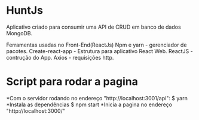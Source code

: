 # HuntJs
Aplicativo criado para consumir uma API de CRUD em banco de dados MongoDB.


Ferramentas usadas no Front-End(ReactJs)
Npm e yarn - gerenciador de pacotes. 
Create-react-app - Estrutura para aplicativo React Web. ReactJS - contrução do App. 
Axios - requisições http.

# Script para rodar a pagina
*Com o servidor rodando no endereço "http://localhost:3001/api":
$ yarn
*Instala as dependências
$ npm start
*Inicia a pagina no endereço "http://localhost:3000/"
